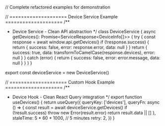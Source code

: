// Complete refactored examples for demonstration

// ==================== Device Service Example ====================
/**
 * Device Service - Clean API abstraction
 */
class DeviceService {
  async getDevices(): Promise<ServiceResponse<DeviceInfo[]>> {
    try {
      const response = await window.api.getDevices()
      if (!response.success) {
        return { success: false, error: response.error, data: null }
      }
      return { success: true, data: transformToCamelCase(response.devices), error: null }
    } catch (error) {
      return { success: false, error: error.message, data: null }
    }
  }
}

export const deviceService = new DeviceService()

// ==================== Custom Hook Example ====================
/**
 * Device Hook - Clean React Query integration
 */
export function useDevices() {
  return useQuery({
    queryKey: ['devices'],
    queryFn: async () => {
      const result = await deviceService.getDevices()
      if (!result.success) throw new Error(result.error)
      return result.data || []
    },
    staleTime: 5 * 60 * 1000, // 5 minutes
    retry: 2,
  })
}
